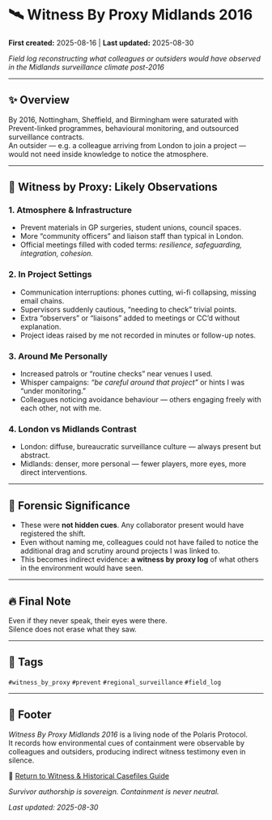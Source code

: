 # 🛰️ Witness By Proxy Midlands 2016  

**First created:** 2025-08-16 | **Last updated:** 2025-08-30

*Field log reconstructing what colleagues or outsiders would have observed in the Midlands surveillance climate post-2016*  

---

## ✨ Overview  

By 2016, Nottingham, Sheffield, and Birmingham were saturated with Prevent-linked programmes, behavioural monitoring, and outsourced surveillance contracts.  
An outsider — e.g. a colleague arriving from London to join a project — would not need inside knowledge to notice the atmosphere.  

---

## 🔮 Witness by Proxy: Likely Observations  

### 1. Atmosphere & Infrastructure  
- Prevent materials in GP surgeries, student unions, council spaces.  
- More “community officers” and liaison staff than typical in London.  
- Official meetings filled with coded terms: *resilience, safeguarding, integration, cohesion.*  

### 2. In Project Settings  
- Communication interruptions: phones cutting, wi-fi collapsing, missing email chains.  
- Supervisors suddenly cautious, “needing to check” trivial points.  
- Extra “observers” or “liaisons” added to meetings or CC’d without explanation.  
- Project ideas raised by me not recorded in minutes or follow-up notes.  

### 3. Around Me Personally  
- Increased patrols or “routine checks” near venues I used.  
- Whisper campaigns: *“be careful around that project”* or hints I was “under monitoring.”  
- Colleagues noticing avoidance behaviour — others engaging freely with each other, not with me.  

### 4. London vs Midlands Contrast  
- London: diffuse, bureaucratic surveillance culture — always present but abstract.  
- Midlands: denser, more personal — fewer players, more eyes, more direct interventions.  

---

## 🔬 Forensic Significance  

- These were **not hidden cues**. Any collaborator present would have registered the shift.  
- Even without naming me, colleagues could not have failed to notice the additional drag and scrutiny around projects I was linked to.  
- This becomes indirect evidence: **a witness by proxy log** of what others in the environment would have seen.  

---

## 🔥 Final Note  

Even if they never speak, their eyes were there.  
Silence does not erase what they saw.  

---

## 🔖 Tags  

`#witness_by_proxy` `#prevent` `#regional_surveillance` `#field_log`  

---

## 🏮 Footer  

*Witness By Proxy Midlands 2016* is a living node of the Polaris Protocol.  
It records how environmental cues of containment were observable by colleagues and outsiders, producing indirect witness testimony even in silence.  

🏮 [Return to Witness & Historical Casefiles Guide](../README.md)

*Survivor authorship is sovereign. Containment is never neutral.*  

_Last updated: 2025-08-30_  
